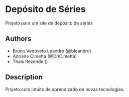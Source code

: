 # Depósito de Séries
Projeto para um site de depósito de séries

## Authors
* Bruno Vedoveto Leandro (@bleandro)
* Adriane Cimetta (@DriCimetta)
* Thaís Rezende ()

## Description
Projeto com intuito de aprendizado de novas tecnologias.
